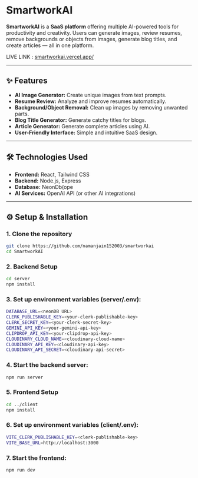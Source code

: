# SmartworkAI

**SmartworkAI** is a **SaaS platform** offering multiple AI-powered tools for productivity and creativity. Users can generate images, review resumes, remove backgrounds or objects from images, generate blog titles, and create articles — all in one platform.

LIVE LINK : [smartworkai.vercel.app/](smartworkai.vercel.app/)

---

## ✨ Features

- **AI Image Generator:** Create unique images from text prompts.  
- **Resume Review:** Analyze and improve resumes automatically.  
- **Background/Object Removal:** Clean up images by removing unwanted parts.  
- **Blog Title Generator:** Generate catchy titles for blogs.  
- **Article Generator:** Generate complete articles using AI.  
- **User-Friendly Interface:** Simple and intuitive SaaS design.  

---

## 🛠 Technologies Used

- **Frontend:** React, Tailwind CSS  
- **Backend:** Node.js, Express  
- **Database:** NeonDb(ope
- **AI Services:** OpenAI API (or other AI integrations)

---

## ⚙️ Setup & Installation

### 1. Clone the repository
```bash
git clone https://github.com/namanjain152003/smartworkai
cd SmartworkAI
```

### 2. Backend Setup
```bash
cd server
npm install
```

### 3. Set up environment variables (server/.env):
```bash
DATABASE_URL=<neonDB URL>
CLERK_PUBLISHABLE_KEY=<your-clerk-publishable-key>
CLERK_SECRET_KEY=<your-clerk-secret-key>
GEMINI_API_KEY=<your-gemini-api-key>
CLIPDROP_API_KEY=<your-clipdrop-api-key>
CLOUDINARY_CLOUD_NAME=<cloudinary-cloud-name>
CLOUDINARY_API_KEY=<cloudinary-api-key>
CLOUDINARY_API_SECRET=<cloudinary-api-secret>
```

### 4. Start the backend server:
```bash
npm run server
```

### 5. Frontend Setup
```bash
cd ../client
npm install
```

### 6. Set up environment variables (client/.env):
```bash
VITE_CLERK_PUBLISHABLE_KEY=<clerk-publishable-key>
VITE_BASE_URL=http://localhost:3000
```

### 7. Start the frontend:
```bash
npm run dev
```

